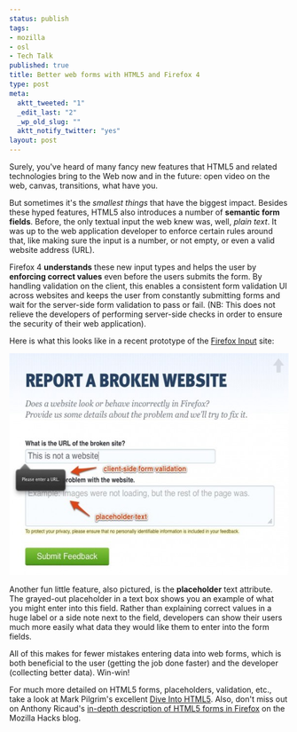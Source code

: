 ```yaml
--- 
status: publish
tags: 
- mozilla
- osl
- Tech Talk
published: true
title: Better web forms with HTML5 and Firefox 4
type: post
meta: 
  aktt_tweeted: "1"
  _edit_last: "2"
  _wp_old_slug: ""
  aktt_notify_twitter: "yes"
layout: post
---
```

Surely, you've heard of many fancy new features that HTML5 and related technologies bring to the Web now and in the future: open video on the web, canvas, transitions, what have you.

But sometimes it's the <em>smallest things</em> that have the biggest impact. Besides these hyped features, HTML5 also introduces a number of <strong>semantic form fields</strong>. Before, the only textual input the web knew was, well, <em>plain text</em>. It was up to the web application developer to enforce certain rules around that, like making sure the input is a number, or not empty, or even a valid website address (URL).

Firefox 4 <strong>understands</strong> these new input types and helps the user by <strong>enforcing correct values</strong> even before the users submits the form. By handling validation on the client, this enables a consistent form validation UI across websites and keeps the user from constantly submitting forms and wait for the server-side form validation to pass or fail. (NB: This does not relieve the developers of performing server-side checks in order to ensure the security of their web application).

Here is what this looks like in a recent prototype of the <a href="http://input.mozilla.com">Firefox Input</a> site:

<a href="/media/wp/2010/12/html5-feedback-forms-1.jpg"><img src="/media/wp/2010/12/html5-feedback-forms-1-570x400.jpg" alt="" title="HTML5 Feedback Forms" width="570" height="400" class="aligncenter size-large wp-image-3079" /></a>

Another fun little feature, also pictured, is the <strong>placeholder</strong> text attribute. The grayed-out placeholder in a text box shows you an example of what you might enter into this field. Rather than explaining correct values in a huge label or a side note next to the field, developers can show their users much more easily what data they would like them to enter into the form fields.

All of this makes for fewer mistakes entering data into web forms, which is both beneficial to the user (getting the job done faster) and the developer (collecting better data). Win-win!

For much more detailed on HTML5 forms, placeholders, validation, etc., take a look at Mark Pilgrim's excellent <a href="http://diveintohtml5.org/forms.html">Dive Into HTML5</a>. Also, don't miss out on Anthony Ricaud's <a href="http://hacks.mozilla.org/2010/11/firefox-4-html5-forms/">in-depth description of HTML5 forms in Firefox</a> on the Mozilla Hacks blog.
